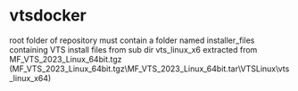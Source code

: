 # vtsdocker
root folder of repository must contain a folder named installer_files containing VTS install files from sub dir vts_linux_x6 extracted from MF_VTS_2023_Linux_64bit.tgz (MF_VTS_2023_Linux_64bit.tgz\MF_VTS_2023_Linux_64bit.tar\VTSLinux\vts_linux_x64\)
